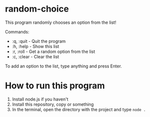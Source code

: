 # random-choice
This program randomly chooses an option from the list!

Commands:
- :q, :quit - Quit the program
- :h, :help - Show this list
- :r, :roll - Get a random option from the list
- :c, :clear - Clear the list

To add an option to the list, type anything and press Enter.

# How to run this program
1. Install node.js if you haven't
2. Install this repository, copy or something
3. In the terminal, open the directory with the project and type `node .`
